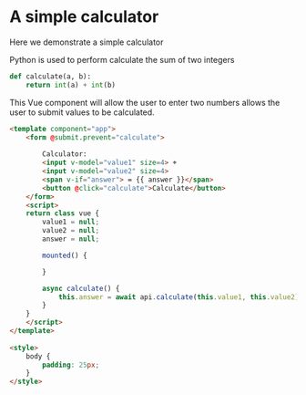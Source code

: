# A simple calculator

Here we demonstrate a simple calculator

Python is used to perform calculate the sum of two integers

```python
def calculate(a, b):
    return int(a) + int(b)
```

This Vue component will allow the user to enter two numbers
allows the user to submit values to be calculated.

```html
<template component="app">
    <form @submit.prevent="calculate">
        
        Calculator: 
        <input v-model="value1" size=4> +
        <input v-model="value2" size=4> 
        <span v-if="answer"> = {{ answer }}</span>
        <button @click="calculate">Calculate</button>
    </form>
    <script>
    return class vue {
        value1 = null;
        value2 = null;
        answer = null;

        mounted() { 

        }

        async calculate() {
            this.answer = await api.calculate(this.value1, this.value2)
        }
    }
    </script>
</template>
    
<style>
    body {
        padding: 25px;
    }
</style>

```

